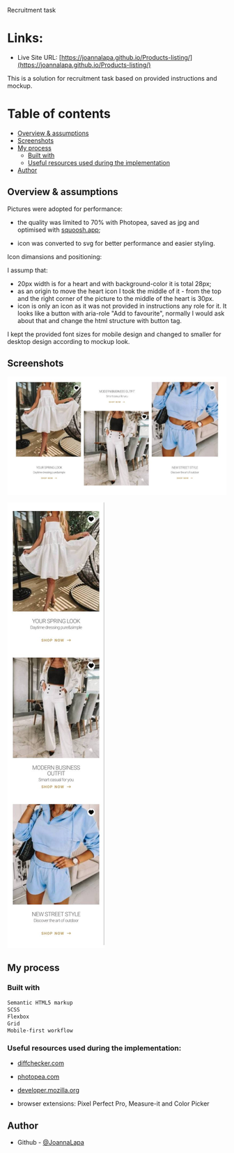 Recruitment task

# Links:

- Live Site URL: [https://joannalapa.github.io/Products-listing/](https://joannalapa.github.io/Products-listing/)

This is a solution for recruitment task based on provided instructions and mockup.

# Table of contents

- [Overview & assumptions](#overview--assumptions)
- [Screenshots](#screenshots)
- [My process](#my-process)
    - [Built with](#built-with)
    - [Useful resources used during the implementation](#useful-resources-used-during-the-implementation)
- [Author](#author)

## Overview & assumptions

Pictures were adopted for performance:

- the quality was limited to 70% with Photopea, saved as jpg and optimised with [squoosh.app](https://squoosh.app);

- icon was converted to svg for better performance and easier styling.

Icon dimansions and positioning: 

I assump that: 

- 20px width is for a heart and with background-color it is total 28px; 
- as an origin to move the heart icon I took the middle of it - from the top and the right corner of the picture to the middle of the heart is 30px.
- icon is only an icon as it was not provided in instructions any role for it. It looks like a button with aria-role "Add to favourite", normally I would ask about that and change the html structure with button tag.

I kept the provided font sizes for mobile design and changed to smaller for desktop design according to mockup look.

## Screenshots

![](./screenshots/desktop.jpg)

![](./screenshots/mobile.jpg)


## My process

### Built with

    Semantic HTML5 markup
    SCSS
    Flexbox
    Grid
    Mobile-first workflow

### Useful resources used during the implementation:

- [diffchecker.com](https://www.diffchecker.com/image-compare/)

- [photopea.com](https://www.photopea.com/)

- [developer.mozilla.org](https://developer.mozilla.org/en-US/)

- browser extensions: Pixel Perfect Pro, Measure-it and Color Picker

## Author

- Github - [@JoannaLapa](https://github.com/settings/profile)
